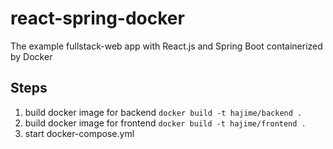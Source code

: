 # react-spring-docker
The example fullstack-web app with React.js and Spring Boot containerized by Docker
## Steps
1) build docker image for backend `docker build -t hajime/backend .`
2) build docker image for frontend `docker build -t hajime/frontend .`
3) start docker-compose.yml


